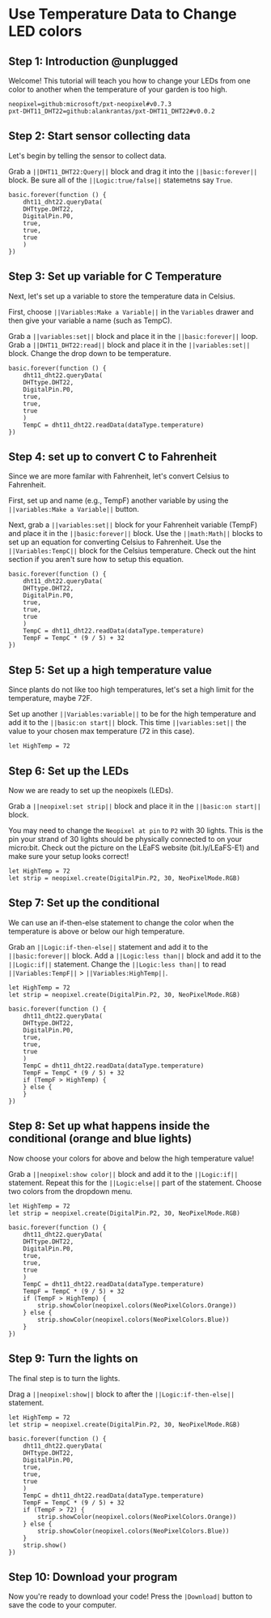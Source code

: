 # Use Temperature Data to Change LED colors

## Step 1: Introduction @unplugged

Welcome! This tutorial will teach you how to change your LEDs from one color to another when the temperature of your garden is too high.

``` package
neopixel=github:microsoft/pxt-neopixel#v0.7.3
pxt-DHT11_DHT22=github:alankrantas/pxt-DHT11_DHT22#v0.0.2
```

## Step 2: Start sensor collecting data

Let's begin by telling the sensor to collect data. 

Grab a ``||DHT11_DHT22:Query||`` block and drag it into the ``||basic:forever||`` block.  Be sure all of the ``||Logic:true/false||`` statemetns say `True`.

``` blocks
basic.forever(function () {
    dht11_dht22.queryData(
    DHTtype.DHT22,
    DigitalPin.P0,
    true,
    true,
    true
    )
})
```
## Step 3: Set up variable for C Temperature

Next, let's set up a variable to store the temperature data in Celsius.

First, choose ``||Variables:Make a Variable||`` in the `Variables` drawer and then give your variable a name (such as TempC). 

Grab a ``||variables:set||`` block and place it in the ``||basic:forever||`` loop. Grab a ``||DHT11_DHT22:read||`` block and place it in the ``||variables:set||`` block. Change the drop down to be temperature.

``` blocks
basic.forever(function () {
    dht11_dht22.queryData(
    DHTtype.DHT22,
    DigitalPin.P0,
    true,
    true,
    true
    )
    TempC = dht11_dht22.readData(dataType.temperature)
})
```

## Step 4: set up to convert C to Fahrenheit

Since we are more familar with Fahrenheit, let's convert Celsius to Fahrenheit.

First, set up and name (e.g., TempF) another variable by using the ``||variables:Make a Variable||`` button.

Next, grab a ``||variables:set||`` block for your Fahrenheit variable (TempF) and place it in the ``||basic:forever||`` block. Use the ``||math:Math||`` blocks to set up an equation for converting Celsius to Fahrenheit. Use the ``||Variables:TempC||`` block for the Celsius temperature. Check out the hint section if you aren't sure how to setup this equation.

``` blocks
basic.forever(function () {
    dht11_dht22.queryData(
    DHTtype.DHT22,
    DigitalPin.P0,
    true,
    true,
    true
    )
    TempC = dht11_dht22.readData(dataType.temperature)
    TempF = TempC * (9 / 5) + 32
})
```
## Step 5: Set up a high temperature value

Since plants do not like too high temperatures, let's set a high limit for the temperature, maybe 72F.

Set up another ``||Variables:variable||`` to be for the high temperature and add it to the ``||basic:on start||`` block. This time ``||variables:set||`` the value to your chosen max temperature (72 in this case).

``` blocks
let HighTemp = 72
```

## Step 6: Set up the LEDs

Now we are ready to set up the neopixels (LEDs).

Grab a ``||neopixel:set strip||`` block and place it in the ``||basic:on start||`` block.

You may need to change the `Neopixel at pin` to `P2` with 30 lights. This is the pin your strand of 30 lights should be physically connected to on your micro:bit. Check out the picture on the LEaFS website (bit.ly/LEaFS-E1) and make sure your setup looks correct!

``` blocks
let HighTemp = 72
let strip = neopixel.create(DigitalPin.P2, 30, NeoPixelMode.RGB)
```

## Step 7: Set up the conditional

We can use an if-then-else statement to change the color when the temperature is above or below our high temperature.

Grab an ``||Logic:if-then-else||`` statement and add it to the ``||basic:forever||`` block. Add a ``||Logic:less than||`` block and add it to the ``||Logic:if||`` statement. Change the ``||Logic:less than||`` to read ``||Variables:TempF||`` > ``||Variables:HighTemp||``.

``` blocks
let HighTemp = 72
let strip = neopixel.create(DigitalPin.P2, 30, NeoPixelMode.RGB)

basic.forever(function () {
    dht11_dht22.queryData(
    DHTtype.DHT22,
    DigitalPin.P0,
    true,
    true,
    true
    )
    TempC = dht11_dht22.readData(dataType.temperature)
    TempF = TempC * (9 / 5) + 32
    if (TempF > HighTemp) {
    } else {
    }
})
```

## Step 8: Set up what happens inside the conditional (orange and blue lights)

Now choose your colors for above and below the high temperature value!

Grab a ``||neopixel:show color||`` block and add it to the ``||Logic:if||`` statement. Repeat this for the ``||Logic:else||`` part of the statement. Choose two colors from the dropdown menu.

``` blocks
let HighTemp = 72
let strip = neopixel.create(DigitalPin.P2, 30, NeoPixelMode.RGB)

basic.forever(function () {
    dht11_dht22.queryData(
    DHTtype.DHT22,
    DigitalPin.P0,
    true,
    true,
    true
    )
    TempC = dht11_dht22.readData(dataType.temperature)
    TempF = TempC * (9 / 5) + 32
    if (TempF > HighTemp) {
        strip.showColor(neopixel.colors(NeoPixelColors.Orange))
    } else {
        strip.showColor(neopixel.colors(NeoPixelColors.Blue))
    }
})
```
## Step 9: Turn the lights on

The final step is to turn the lights.

Drag a ``||neopixel:show||`` block to after the ``||Logic:if-then-else||`` statement.

``` blocks
let HighTemp = 72
let strip = neopixel.create(DigitalPin.P2, 30, NeoPixelMode.RGB)

basic.forever(function () {
    dht11_dht22.queryData(
    DHTtype.DHT22,
    DigitalPin.P0,
    true,
    true,
    true
    )
    TempC = dht11_dht22.readData(dataType.temperature)
    TempF = TempC * (9 / 5) + 32
    if (TempF > 72) {
        strip.showColor(neopixel.colors(NeoPixelColors.Orange))
    } else {
        strip.showColor(neopixel.colors(NeoPixelColors.Blue))
    }
    strip.show()
})
```

## Step 10: Download your program

Now you're ready to download your code! Press the ``|Download|`` button to save the code to your computer.

